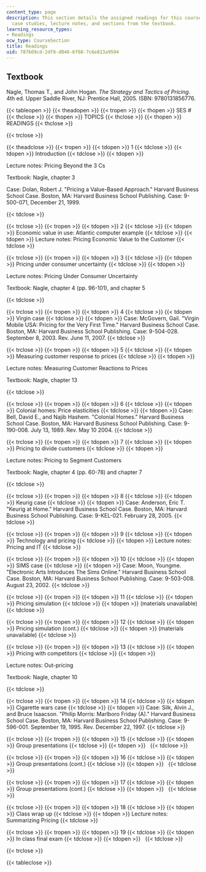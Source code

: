 ```yaml
---
content_type: page
description: This section details the assigned readings for this course, which include
  case studies, lecture notes, and sections from the textbook.
learning_resource_types:
- Readings
ocw_type: CourseSection
title: Readings
uid: 787669cd-2df8-d046-6f60-7c6e813a9594
---
```


Textbook
--------

Nagle, Thomas T., and John Hogan. _The Strategy and Tactics of Pricing_. 4th ed. Upper Saddle River, NJ: Prentice Hall, 2005. ISBN: 9780131856776.

{{< tableopen >}}
{{< theadopen >}}
{{< tropen >}}
{{< thopen >}}
SES #
{{< thclose >}}
{{< thopen >}}
TOPICS
{{< thclose >}}
{{< thopen >}}
READINGS
{{< thclose >}}

{{< trclose >}}

{{< theadclose >}}
{{< tropen >}}
{{< tdopen >}}
1
{{< tdclose >}}
{{< tdopen >}}
Introduction
{{< tdclose >}}
{{< tdopen >}}


Lecture notes: Pricing Beyond the 3 Cs

Textbook: Nagle, chapter 3

Case: Dolan, Robert J. "Pricing a Value-Based Approach." Harvard Business School Case. Boston, MA: Harvard Business School Publishing. Case: 9-500-071, December 21, 1999.


{{< tdclose >}}

{{< trclose >}}
{{< tropen >}}
{{< tdopen >}}
2
{{< tdclose >}}
{{< tdopen >}}
Economic value in use: Atlantic computer example
{{< tdclose >}}
{{< tdopen >}}
Lecture notes: Pricing Economic Value to the Customer
{{< tdclose >}}

{{< trclose >}}
{{< tropen >}}
{{< tdopen >}}
3
{{< tdclose >}}
{{< tdopen >}}
Pricing under consumer uncertainty
{{< tdclose >}}
{{< tdopen >}}


Lecture notes: Pricing Under Consumer Uncertainty

Textbook: Nagle, chapter 4 (pp. 96-101), and chapter 5


{{< tdclose >}}

{{< trclose >}}
{{< tropen >}}
{{< tdopen >}}
4
{{< tdclose >}}
{{< tdopen >}}
Virgin case
{{< tdclose >}}
{{< tdopen >}}
Case: McGovern, Gail. "Virgin Mobile USA: Pricing for the Very First Time." Harvard Business School Case. Boston, MA: Harvard Business School Publishing. Case: 9-504-028. September 8, 2003. Rev. June 11, 2007.
{{< tdclose >}}

{{< trclose >}}
{{< tropen >}}
{{< tdopen >}}
5
{{< tdclose >}}
{{< tdopen >}}
Measuring customer response to prices
{{< tdclose >}}
{{< tdopen >}}


Lecture notes: Measuring Customer Reactions to Prices

Textbook: Nagle, chapter 13


{{< tdclose >}}

{{< trclose >}}
{{< tropen >}}
{{< tdopen >}}
6
{{< tdclose >}}
{{< tdopen >}}
Colonial homes: Price elasticities
{{< tdclose >}}
{{< tdopen >}}
Case: Bell, David E., and Najib Hashem. "Colonial Homes." Harvard Business School Case. Boston, MA: Harvard Business School Publishing. Case: 9-190-008. July 13, 1989. Rev. May 10 2004.
{{< tdclose >}}

{{< trclose >}}
{{< tropen >}}
{{< tdopen >}}
7
{{< tdclose >}}
{{< tdopen >}}
Pricing to divide customers
{{< tdclose >}}
{{< tdopen >}}


Lecture notes: Pricing to Segment Customers

Textbook: Nagle, chapter 4 (pp. 60-78) and chapter 7


{{< tdclose >}}

{{< trclose >}}
{{< tropen >}}
{{< tdopen >}}
8
{{< tdclose >}}
{{< tdopen >}}
Keurig case
{{< tdclose >}}
{{< tdopen >}}
Case: Anderson, Eric T. "Keurig at Home." Harvard Business School Case. Boston, MA: Harvard Business School Publishing. Case: 9-KEL-021. February 28, 2005.
{{< tdclose >}}

{{< trclose >}}
{{< tropen >}}
{{< tdopen >}}
9
{{< tdclose >}}
{{< tdopen >}}
Technology and pricing
{{< tdclose >}}
{{< tdopen >}}
Lecture notes: Pricing and IT
{{< tdclose >}}

{{< trclose >}}
{{< tropen >}}
{{< tdopen >}}
10
{{< tdclose >}}
{{< tdopen >}}
SIMS case
{{< tdclose >}}
{{< tdopen >}}
Case: Moon, Youngme. "Electronic Arts Introduces The Sims Online." Harvard Business School Case. Boston, MA: Harvard Business School Publishing. Case: 9-503-008. August 23, 2002.
{{< tdclose >}}

{{< trclose >}}
{{< tropen >}}
{{< tdopen >}}
11
{{< tdclose >}}
{{< tdopen >}}
Pricing simulation
{{< tdclose >}}
{{< tdopen >}}
(materials unavailable)
{{< tdclose >}}

{{< trclose >}}
{{< tropen >}}
{{< tdopen >}}
12
{{< tdclose >}}
{{< tdopen >}}
Pricing simulation (cont.)
{{< tdclose >}}
{{< tdopen >}}
(materials unavailable)
{{< tdclose >}}

{{< trclose >}}
{{< tropen >}}
{{< tdopen >}}
13
{{< tdclose >}}
{{< tdopen >}}
Pricing with competitors
{{< tdclose >}}
{{< tdopen >}}


Lecture notes: Out-pricing

Textbook: Nagle, chapter 10


{{< tdclose >}}

{{< trclose >}}
{{< tropen >}}
{{< tdopen >}}
14
{{< tdclose >}}
{{< tdopen >}}
Cigarette wars case
{{< tdclose >}}
{{< tdopen >}}
Case: Silk, Alvin J., and Bruce Isaacson. "Philip Morris: Marlboro Friday (A)." Harvard Business School Case. Boston, MA: Harvard Business School Publishing. Case: 9-596-001. September 19, 1995. Rev. December 22, 1997.
{{< tdclose >}}

{{< trclose >}}
{{< tropen >}}
{{< tdopen >}}
15
{{< tdclose >}}
{{< tdopen >}}
Group presentations
{{< tdclose >}}
{{< tdopen >}}
 
{{< tdclose >}}

{{< trclose >}}
{{< tropen >}}
{{< tdopen >}}
16
{{< tdclose >}}
{{< tdopen >}}
Group presentations (cont.)
{{< tdclose >}}
{{< tdopen >}}
 
{{< tdclose >}}

{{< trclose >}}
{{< tropen >}}
{{< tdopen >}}
17
{{< tdclose >}}
{{< tdopen >}}
Group presentations (cont.)
{{< tdclose >}}
{{< tdopen >}}
 
{{< tdclose >}}

{{< trclose >}}
{{< tropen >}}
{{< tdopen >}}
18
{{< tdclose >}}
{{< tdopen >}}
Class wrap up
{{< tdclose >}}
{{< tdopen >}}
Lecture notes: Summarizing Pricing
{{< tdclose >}}

{{< trclose >}}
{{< tropen >}}
{{< tdopen >}}
19
{{< tdclose >}}
{{< tdopen >}}
In class final exam
{{< tdclose >}}
{{< tdopen >}}
 
{{< tdclose >}}

{{< trclose >}}

{{< tableclose >}}